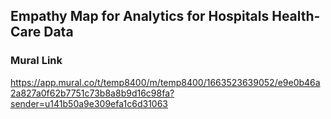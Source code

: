## Empathy Map for Analytics for Hospitals Health-Care Data

### Mural Link

https://app.mural.co/t/temp8400/m/temp8400/1663523639052/e9e0b46a2a827a0f62b7751c73b8a8b9d16c98fa?sender=u141b50a9e309efa1c6d31063
